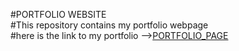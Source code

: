 #PORTFOLIO WEBSITE
<br>
#This repository contains my portfolio webpage
<br>
#here is the link to my portfolio -->[PORTFOLIO_PAGE]()
